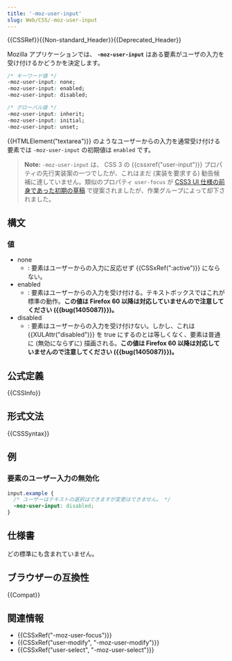 ```yaml
---
title: '-moz-user-input'
slug: Web/CSS/-moz-user-input
---
```


{{CSSRef}}{{Non-standard_Header}}{{Deprecated_Header}}

Mozilla アプリケーションでは、 **`-moz-user-input`** はある要素がユーザの入力を受け付けるかどうかを決定します。

```css
/* キーワード値 */
-moz-user-input: none;
-moz-user-input: enabled;
-moz-user-input: disabled;

/* グローバル値 */
-moz-user-input: inherit;
-moz-user-input: initial;
-moz-user-input: unset;
```

{{HTMLElement("textarea")}} のようなユーザーからの入力を通常受け付ける要素では `-moz-user-input` の初期値は `enabled` です。

> **Note:** `-moz-user-input` は、 CSS 3 の {{cssxref("user-input")}} プロパティの先行実装案の一つでしたが、これはまだ (実装を要求する) 勧告候補に達していません。類似のプロパティ `user-focus` が [CSS3 UI 仕様の前身であった初期の草稿](https://www.w3.org/TR/2000/WD-css3-userint-20000216) で提案されましたが、作業グループによって却下されました。

## 構文

### 値

- none
  - : 要素はユーザーからの入力に反応せず {{CSSxRef(":active")}} にならない。
- enabled
  - : 要素はユーザーからの入力を受け付ける。テキストボックスではこれが標準の動作。**この値は Firefox 60 以降は対応していませんので注意してください ({{bug(1405087)}})。**
- disabled
  - : 要素はユーザーからの入力を受け付けない。しかし、これは {{XULAttr("disabled")}} を true にするのとは等しくなく、要素は普通に (無効にならずに) 描画される。**この値は Firefox 60 以降は対応していませんので注意してください ({{bug(1405087)}})。**

## 公式定義

{{CSSInfo}}

## 形式文法

{{CSSSyntax}}

## 例

### 要素のユーザー入力の無効化

```css
input.example {
  /* ユーザーはテキストの選択はできますが変更はできません。 */
  -moz-user-input: disabled;
}
```

## 仕様書

どの標準にも含まれていません。

## ブラウザーの互換性

{{Compat}}

## 関連情報

- {{CSSxRef("-moz-user-focus")}}
- {{CSSxRef("user-modify", "-moz-user-modify")}}
- {{CSSxRef("user-select", "-moz-user-select")}}
